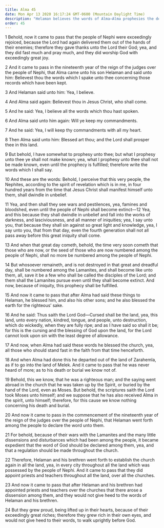 ```yaml
---
title: Alma 45
date: Mon Apr 13 2020 16:17:24 GMT-0600 (Mountain Daylight Time)
description: "Helaman believes the words of Alma—Alma prophesies the destruction of the Nephites—He blesses and curses the land—Alma may have been taken up by the Spirit, even as Moses—Dissension grows in the Church. About 73 B.C."
order: 45
---
```


1 Behold, now it came to pass that the people of Nephi were exceedingly rejoiced, because the Lord had again delivered them out of the hands of their enemies; therefore they gave thanks unto the Lord their God; yea, and they did fast much and pray much, and they did worship God with exceedingly great joy.

2 And it came to pass in the nineteenth year of the reign of the judges over the people of Nephi, that Alma came unto his son Helaman and said unto him: Believest thou the words which I spake unto thee concerning those records which have been kept.

3 And Helaman said unto him: Yea, I believe.

4 And Alma said again: Believest thou in Jesus Christ, who shall come.

5 And he said: Yea, I believe all the words which thou hast spoken.

6 And Alma said unto him again: Will ye keep my commandments.

7 And he said: Yea, I will keep thy commandments with all my heart.

8 Then Alma said unto him: Blessed art thou; and the Lord shall prosper thee in this land.

9 But behold, I have somewhat to prophesy unto thee; but what I prophesy unto thee ye shall not make known; yea, what I prophesy unto thee shall not be made known, even until the prophecy is fulfilled; therefore write the words which I shall say.

10 And these are the words: Behold, I perceive that this very people, the Nephites, according to the spirit of revelation which is in me, in four hundred years from the time that Jesus Christ shall manifest himself unto them, shall dwindle in unbelief.

11 Yea, and then shall they see wars and pestilences, yea, famines and bloodshed, even until the people of Nephi shall become extinct—12 Yea, and this because they shall dwindle in unbelief and fall into the works of darkness, and lasciviousness, and all manner of iniquities; yea, I say unto you, that because they shall sin against so great light and knowledge, yea, I say unto you, that from that day, even the fourth generation shall not all pass away before this great iniquity shall come.

13 And when that great day cometh, behold, the time very soon cometh that those who are now, or the seed of those who are now numbered among the people of Nephi, shall no more be numbered among the people of Nephi.

14 But whosoever remaineth, and is not destroyed in that great and dreadful day, shall be numbered among the Lamanites, and shall become like unto them, all, save it be a few who shall be called the disciples of the Lord; and them shall the Lamanites pursue even until they shall become extinct. And now, because of iniquity, this prophecy shall be fulfilled.

15 And now it came to pass that after Alma had said these things to Helaman, he blessed him, and also his other sons; and he also blessed the earth for the righteous’ sake.

16 And he said: Thus saith the Lord God—Cursed shall be the land, yea, this land, unto every nation, kindred, tongue, and people, unto destruction, which do wickedly, when they are fully ripe; and as I have said so shall it be; for this is the cursing and the blessing of God upon the land, for the Lord cannot look upon sin with the least degree of allowance.

17 And now, when Alma had said these words he blessed the church, yea, all those who should stand fast in the faith from that time henceforth.

18 And when Alma had done this he departed out of the land of Zarahemla, as if to go into the land of Melek. And it came to pass that he was never heard of more; as to his death or burial we know not of.

19 Behold, this we know, that he was a righteous man; and the saying went abroad in the church that he was taken up by the Spirit, or buried by the hand of the Lord, even as Moses. But behold, the scriptures saith the Lord took Moses unto himself; and we suppose that he has also received Alma in the spirit, unto himself; therefore, for this cause we know nothing concerning his death and burial.

20 And now it came to pass in the commencement of the nineteenth year of the reign of the judges over the people of Nephi, that Helaman went forth among the people to declare the word unto them.

21 For behold, because of their wars with the Lamanites and the many little dissensions and disturbances which had been among the people, it became expedient that the word of God should be declared among them, yea, and that a regulation should be made throughout the church.

22 Therefore, Helaman and his brethren went forth to establish the church again in all the land, yea, in every city throughout all the land which was possessed by the people of Nephi. And it came to pass that they did appoint priests and teachers throughout all the land, over all the churches.

23 And now it came to pass that after Helaman and his brethren had appointed priests and teachers over the churches that there arose a dissension among them, and they would not give heed to the words of Helaman and his brethren.

24 But they grew proud, being lifted up in their hearts, because of their exceedingly great riches; therefore they grew rich in their own eyes, and would not give heed to their words, to walk uprightly before God.

